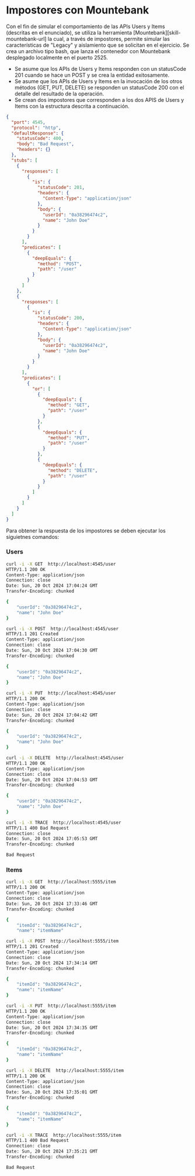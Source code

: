 # Impostores con Mountebank

Con el fin de simular el comportamiento de las APIs Users y Items (descritas en el enunciado), se utiliza la herramienta [Mountebank][skill-mountebank-url] la cual,  a través de impostores, permite simular las características de "Legacy" y aislamiento que se solicitan en el ejercicio.
Se crea un archivo tipo bash, que lanza el contenedor con Mountebank desplegado localmente en el puerto 2525.
- Se asume que los APIs de Users y Items responden con un statusCode 201 cuando se hace un POST y se crea la entidad exitosamente.
- Se asume que los APIs de Users y Items en la invocación de los otros métodos (GET, PUT, DELETE) se responden un statusCode 200 con el detalle del resultado de la operación.
- Se crean dos impostores que corresponden a los dos APIS de Users y Items con la estructura descrita a continuación.
```json
{
  "port": 4545,
  "protocol": "http",
  "defaultResponse": {
    "statusCode": 400,
    "body": "Bad Request",
    "headers": {}
  },
  "stubs": [
    {
      "responses": [
        {
          "is": {
            "statusCode": 201,
            "headers": {
              "Content-Type": "application/json"
            },
            "body": {
              "userId": "0a38296474c2",
              "name": "John Doe"
            }
          }
        }
      ],
      "predicates": [
        {
          "deepEquals": {
            "method": "POST",
            "path": "/user"
          }
        }
      ]
    },
    {
      "responses": [
        {
          "is": {
            "statusCode": 200,
            "headers": {
              "Content-Type": "application/json"
            },
            "body": {
              "userId": "0a38296474c2",
              "name": "John Doe"
            }
          }
        }
      ],
      "predicates": [
        {
          "or": [
            {
              "deepEquals": {
                "method": "GET",
                "path": "/user"
              }
            },
            {
              "deepEquals": {
                "method": "PUT",
                "path": "/user"
              }
            },
            {
              "deepEquals": {
                "method": "DELETE",
                "path": "/user"
              }
            }
          ]
        }
      ]
    }
  ]
}
```
Para obtener la respuesta de los impostores se deben ejecutar los siguietnes comandos:
### Users
```bash
curl -i -X GET  http://localhost:4545/user
HTTP/1.1 200 OK
Content-Type: application/json
Connection: close
Date: Sun, 20 Oct 2024 17:04:24 GMT
Transfer-Encoding: chunked

{
    "userId": "0a38296474c2",
    "name": "John Doe"
}
```
```bash
curl -i -X POST  http://localhost:4545/user
HTTP/1.1 201 Created
Content-Type: application/json
Connection: close
Date: Sun, 20 Oct 2024 17:04:30 GMT
Transfer-Encoding: chunked

{
    "userId": "0a38296474c2",
    "name": "John Doe"
}
```
```bash
curl -i -X PUT  http://localhost:4545/user
HTTP/1.1 200 OK
Content-Type: application/json
Connection: close
Date: Sun, 20 Oct 2024 17:04:42 GMT
Transfer-Encoding: chunked

{
    "userId": "0a38296474c2",
    "name": "John Doe"
}
```
```bash
curl -i -X DELETE  http://localhost:4545/user
HTTP/1.1 200 OK
Content-Type: application/json
Connection: close
Date: Sun, 20 Oct 2024 17:04:53 GMT
Transfer-Encoding: chunked

{
    "userId": "0a38296474c2",
    "name": "John Doe"
}
```
```bash
curl -i -X TRACE  http://localhost:4545/user
HTTP/1.1 400 Bad Request
Connection: close
Date: Sun, 20 Oct 2024 17:05:53 GMT
Transfer-Encoding: chunked

Bad Request
```
### Items
```bash
curl -i -X GET  http://localhost:5555/item
HTTP/1.1 200 OK
Content-Type: application/json
Connection: close
Date: Sun, 20 Oct 2024 17:33:46 GMT
Transfer-Encoding: chunked

{
    "itemId": "0a38296474c2",
    "name": "itemName"
```
```bash
curl -i -X POST  http://localhost:5555/item
HTTP/1.1 201 Created
Content-Type: application/json
Connection: close
Date: Sun, 20 Oct 2024 17:34:14 GMT
Transfer-Encoding: chunked

{
    "itemId": "0a38296474c2",
    "name": "itemName"
}
```
```bash
curl -i -X PUT  http://localhost:5555/item
HTTP/1.1 200 OK
Content-Type: application/json
Connection: close
Date: Sun, 20 Oct 2024 17:34:35 GMT
Transfer-Encoding: chunked

{
    "itemId": "0a38296474c2",
    "name": "itemName"
}
```
```bash
curl -i -X DELETE  http://localhost:5555/item
HTTP/1.1 200 OK
Content-Type: application/json
Connection: close
Date: Sun, 20 Oct 2024 17:35:01 GMT
Transfer-Encoding: chunked

{
    "itemId": "0a38296474c2",
    "name": "itemName"
}
```
```bash
curl -i -X TRACE  http://localhost:5555/item
HTTP/1.1 400 Bad Request
Connection: close
Date: Sun, 20 Oct 2024 17:35:21 GMT
Transfer-Encoding: chunked

Bad Request
```